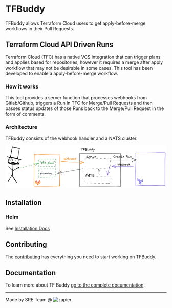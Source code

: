 # TFBuddy

TFBuddy allows Terraform Cloud users to get apply-before-merge workflows in their Pull Requests.

## Terraform Cloud API Driven Runs

Terraform Cloud (TFC) has a native VCS integration that can trigger plans and applies based for repositories, however it
requires a merge after apply workflow that may not be desirable in some cases. This tool has been developed to enable a 
apply-before-merge workflow. 

### How it works

This tool provides a server function that processes webhooks from Gitlab/Github, triggers a Run in TFC for Merge/Pull Requests
and then passes status updates of those Runs back to the Merge/Pull Request in the form of comments.


### Architecture

TFBuddy consists of the webhook handler and a NATS cluster.

![](./docs/img/overview.png)


## Installation

### Helm

See [Installation Docs](https://tfbuddy.readthedocs.io/en/stable/usage/)

## Contributing

The [contributing](https://tfbuddy.readthedocs.io/en/stable/contributing/) has everything you need to start working on TFBuddy.


## Documentation

To learn more about TF Buddy [go to the complete documentation](https://tfbuddy.readthedocs.io/).

---

Made by SRE Team @ ![zapier](https://zapier-media.s3.amazonaws.com/zapier/images/logo60orange.png)